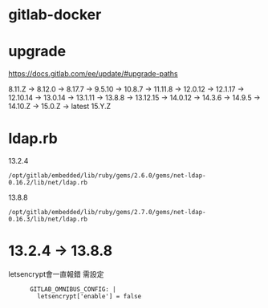 # gitlab-docker


# upgrade
https://docs.gitlab.com/ee/update/#upgrade-paths

8.11.Z -> 8.12.0 -> 8.17.7 -> 9.5.10 -> 10.8.7 -> 11.11.8 -> 12.0.12 -> 12.1.17 -> 12.10.14 -> 13.0.14 -> 13.1.11 -> 13.8.8 -> 13.12.15 -> 14.0.12 -> 14.3.6 -> 14.9.5 -> 14.10.Z -> 15.0.Z -> latest 15.Y.Z





# ldap.rb

13.2.4
```
/opt/gitlab/embedded/lib/ruby/gems/2.6.0/gems/net-ldap-0.16.2/lib/net/ldap.rb
```

13.8.8
```
/opt/gitlab/embedded/lib/ruby/gems/2.7.0/gems/net-ldap-0.16.3/lib/net/ldap.rb
```


# 13.2.4 -> 13.8.8
letsencrypt會一直報錯 需設定
```
      GITLAB_OMNIBUS_CONFIG: |
        letsencrypt['enable'] = false
```